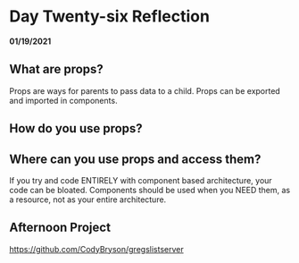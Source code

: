 # Day Twenty-six Reflection
__01/19/2021__

## What are props?

Props are ways for parents to pass data to a child. Props can be exported and imported in components. 
## How do you use props?



## Where can you use props and access them?

If you try and code ENTIRELY with component based architecture, your code can be bloated. Components should be used when you NEED them, as a resource, not as your entire architecture. 

## Afternoon Project

https://github.com/CodyBryson/gregslistserver
